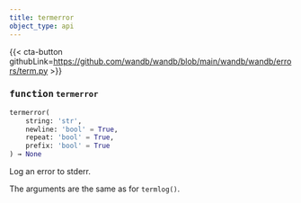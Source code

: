 ```yaml
---
title: termerror
object_type: api
---
```


{{< cta-button githubLink=https://github.com/wandb/wandb/blob/main/wandb/wandb/errors/term.py >}}




### <kbd>function</kbd> `termerror`

```python
termerror(
    string: 'str',
    newline: 'bool' = True,
    repeat: 'bool' = True,
    prefix: 'bool' = True
) → None
```

Log an error to stderr. 

The arguments are the same as for `termlog()`. 
